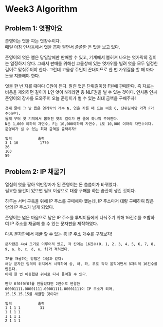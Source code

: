 # Week3 Algorithm

## Problem 1: 엿팔아요

준영이는 엿을 파는 엿장수이다.  
매일 아침 인사동에서 엿을 뽑아 팔면서 쏠쏠한 돈 맛을 보고 있다.     

준영이의 엿은 뽑은 당일날에만 판매할 수 있고, 기계에서 뽑혀져 나오는 엿가락의 길이는 일정하지 않다. 그래서 판매를 위해선 고물상에 있는 엿가위를 빌려 엿을 모두 일정한 길이로 맞춰주어야 한다. 그런데 고물상 주인이 꼰대이므로 한 번 가위질을 할 때 마다 돈을 지불해야 한다.     

엿을 한 번 자를 때마다 C원이 든다. 잘린 엿은 단위길이당 F원에 판매한다. 즉 자르는 비용을 제외하면 길이가 L인 엿이 N개라면 총 NLF원을 벌 수 있는 것이다. 인사동 인싸 준영이의 장사를 도와주어 오늘 준영이가 벌 수 있는 최대 금액을 구해주자!

    첫째 줄에 그 날 뽑은 엿가락의 개수 N, 엿을 자를 때 드는 비용 C, 단위길이당 가격 F가 주어진다.   
    둘째 부터 엿 기계에서 뽑혀진 엿의 길이가 한 줄에 하나씩 주어진다. 
    N은 1,000 이하의 자연수, F는 10,000이하의 자연수, L도 10,000 이하의 자연수이다.   
    준영이가 벌 수 있는 최대 금액을 출력하자!   

    입력            출력
    3 1 10          1770
    26  
    103 
    59

## Problem 2: IP 채굴기 

열심히 엿을 팔아 억만장자가 된 준영이는 돈 씀씀이가 바뀌었다.   
필요한 물건이 있으면 필요 이상으로 대량 구매를 하는 습관이 생긴 것이다.     

하루는 서버 구축을 위해 IP 주소를 구매해야 했는데, IP 주소마저 대량 구매하여 많은 양의 IP 주소가 남게 되었다.   

준영이는 넓은 마음으로 남은 IP 주소를 투빅이들에게 나눠주기 위해 16진수를 조합하여 IP 주소를 채굴해 쓸 수 있는 문자판을 제작하였다.     

다음 문자판에서 채굴 할 수 있는 총 IP 주소 개수를 구해보자!

    문자판은 4x4 크기로 이루어져 있고, 각 칸에는 16진수(0, 1, 2, 3, 4, 5, 6, 7, 8, 9, a, b, c, d, e, f)가 적혀있다.     

    IP를 채굴하는 방법은 다음과 같다: 
    해당 문자판 임의의 위치에서 시작하여 상, 하, 좌, 우로 각각 움직이면서 8자리의 16진수를 만든다. 
    이때 한 번 이동했던 위치로 다시 돌아갈 수 있다.  

    만약 0f0f0f0f를 만들었다면 2진수로 변경한   
    00001111.00001111.00001111.00001111이 IP 주소가 되며, 
    15.15.15.15를 채굴한 것이다!

    입력            출력
    1 1 1 1         31
    1 1 1 1
    1 1 1 1
    2 1 1 1


